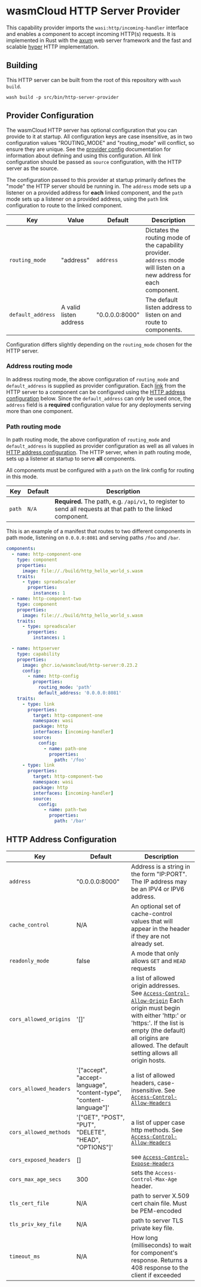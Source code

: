 # wasmCloud HTTP Server Provider

This capability provider imports the `wasi:http/incoming-handler` interface and enables a component to accept incoming HTTP(s) requests. It is implemented in Rust with the [axum](https://docs.rs/axum/) web server framework and the fast and scalable [hyper](https://docs.rs/hyper/) HTTP implementation.

## Building

This HTTP server can be built from the root of this repository with `wash build`.

```shell
wash build -p src/bin/http-server-provider
```

## Provider Configuration

The wasmCloud HTTP server has optional configuration that you can provide to it at startup. All configuration keys are case insensitive, as in two configuration values "ROUTING_MODE" and "routing_mode" will conflict, so ensure they are unique. See the [provider config](https://wasmcloud.com/docs/developer/providers/configure) documentation for information about defining and using this configuration. All link configuration should be passed as `source` configuration, with the HTTP server as the source.

The configuration passed to this provider at startup primarily defines the "mode" the HTTP server should be running in. The `address` mode sets up a listener on a provided address for **each** linked component, and the `path` mode sets up a listener on a provided address, using the `path` link configuration to route to the linked component.

| Key               | Value                  | Default        | Description                                                                                                           |
| ----------------- | ---------------------- | -------------- | --------------------------------------------------------------------------------------------------------------------- |
| `routing_mode`    | "address"              | `address`      | Dictates the routing mode of the capability provider. `address` mode will listen on a new address for each component. |
| `default_address` | A valid listen address | "0.0.0.0:8000" | The default listen address to listen on and route to components.                                                      |

Configuration differs slightly depending on the `routing_mode` chosen for the HTTP server.

### Address routing mode

In address routing mode, the above configuration of `routing_mode` and `default_address` is supplied as provider configuration. Each [link](https://wasmcloud.com/docs/concepts/linking-components/linking-at-runtime/) from the HTTP server to a component can be configured using the [HTTP address configuration](#http-address-configuration) below. Since the `default_address` can only be used once, the `address` field is a **required** configuration value for any deployments serving more than one component.

### Path routing mode

In path routing mode, the above configuration of `routing_mode` and `default_address` is supplied as provider configuration as well as all values in [HTTP address configuration](#http-address-configuration). The HTTP server, when in path routing mode, sets up a listener at startup to serve **all** components.

All components must be configured with a `path` on the link config for routing in this mode.

| Key    | Default | Description                                                                                                    |
| ------ | ------- | -------------------------------------------------------------------------------------------------------------- |
| `path` | `N/A`   | **Required.** The path, e.g. `/api/v1`, to register to send all requests at that path to the linked component. |

This is an example of a manifest that routes to two different components in path mode, listening on `0.0.0.0:8081` and serving paths `/foo` and `/bar`.

```yaml
components:
  - name: http-component-one
    type: component
    properties:
      image: file://./build/http_hello_world_s.wasm
    traits:
      - type: spreadscaler
        properties:
          instances: 1
  - name: http-component-two
    type: component
    properties:
      image: file://./build/http_hello_world_s.wasm
    traits:
      - type: spreadscaler
        properties:
          instances: 1

  - name: httpserver
    type: capability
    properties:
      image: ghcr.io/wasmcloud/http-server:0.23.2
      config:
        - name: http-config
          properties:
            routing_mode: 'path'
            default_address: '0.0.0.0:8081'
    traits:
      - type: link
        properties:
          target: http-component-one
          namespace: wasi
          package: http
          interfaces: [incoming-handler]
          source:
            config:
              - name: path-one
                properties:
                  path: '/foo'
      - type: link
        properties:
          target: http-component-two
          namespace: wasi
          package: http
          interfaces: [incoming-handler]
          source:
            config:
              - name: path-two
                properties:
                  path: '/bar'
```

## HTTP Address Configuration

| Key                    | Default                                                             | Description                                                                                                                                                                                                                                                                                                                     |
| ---------------------- | ------------------------------------------------------------------- | ------------------------------------------------------------------------------------------------------------------------------------------------------------------------------------------------------------------------------------------------------------------------------------------------------------------------------- |
| `address`              | "0.0.0.0:8000"                                                      | Address is a string in the form "IP:PORT". The IP address may be an IPV4 or IPV6 address.                                                                                                                                                                                                                                       |
| `cache_control`        | N/A                                                                 | An optional set of cache-control values that will appear in the header if they are not already set.                                                                                                                                                                                                                             |
| `readonly_mode`        | false                                                               | A mode that only allows `GET` and `HEAD` requests                                                                                                                                                                                                                                                                               |
| `cors_allowed_origins` | '[]'                                                                | a list of allowed origin addresses. See [`Access-Control-Allow-Origin`](https://developer.mozilla.org/en-US/docs/Web/HTTP/Headers/Access-Control-Allow-Origin) Each origin must begin with either 'http:' or 'https:'. If the list is empty (the default) all origins are allowed. The default setting allows all origin hosts. |
| `cors_allowed_headers` | '["accept", "accept-language", "content-type", "content-language"]' | a list of allowed headers, case-insensitive. See [`Access-Control-Allow-Headers`](https://developer.mozilla.org/en-US/docs/Web/HTTP/Headers/Access-Control-Allow-Headers)                                                                                                                                                       |
| `cors_allowed_methods` | '["GET", "POST", "PUT", "DELETE", "HEAD", "OPTIONS"]'               | a list of upper case http methods. See [`Access-Control-Allow-Headers`](https://developer.mozilla.org/en-US/docs/Web/HTTP/Headers/Access-Control-Allow-Methods)                                                                                                                                                                 |
| `cors_exposed_headers` | []                                                                  | see [`Access-Control-Expose-Headers`](https://developer.mozilla.org/en-US/docs/Web/HTTP/Headers/Access-Control-Expose-Headers)                                                                                                                                                                                                  |
| `cors_max_age_secs`    | 300                                                                 | sets the `Access-Control-Max-Age` header.                                                                                                                                                                                                                                                                                       |
| `tls_cert_file`        | N/A                                                                 | path to server X.509 cert chain file. Must be PEM-encoded                                                                                                                                                                                                                                                                       |
| `tls_priv_key_file`    | N/A                                                                 | path to server TLS private key file.                                                                                                                                                                                                                                                                                            |
| `timeout_ms`           | N/A                                                                 | How long (milliseconds) to wait for component's response. Returns a 408 response to the client if exceeded                                                                                                                                                                                                                      |
